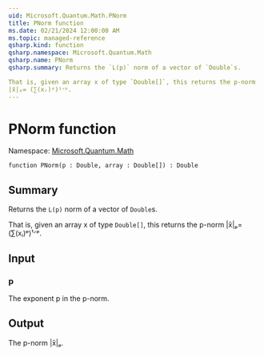 ```yaml
---
uid: Microsoft.Quantum.Math.PNorm
title: PNorm function
ms.date: 02/21/2024 12:00:00 AM
ms.topic: managed-reference
qsharp.kind: function
qsharp.namespace: Microsoft.Quantum.Math
qsharp.name: PNorm
qsharp.summary: Returns the `L(p)` norm of a vector of `Double`s.

That is, given an array x of type `Double[]`, this returns the p-norm
|x̄|ₚ= (∑(xᵢ)ᵖ)¹ᐟᵖ.
---
```


# PNorm function

Namespace: [Microsoft.Quantum.Math](xref:Microsoft.Quantum.Math)

```qsharp
function PNorm(p : Double, array : Double[]) : Double
```

## Summary
Returns the `L(p)` norm of a vector of `Double`s.

That is, given an array x of type `Double[]`, this returns the p-norm
|x̄|ₚ= (∑(xᵢ)ᵖ)¹ᐟᵖ.

## Input
### p
The exponent p in the p-norm.

## Output
The p-norm |x̄|ₚ.
